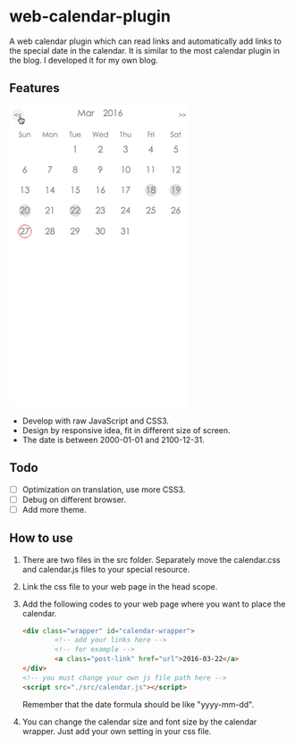 # web-calendar-plugin
A web calendar plugin which can read links and automatically add links to the special date in the calendar. It is similar to the most calendar plugin in the blog. I developed it for my own blog.
## Features

![](doc/web-calendar-plugin-demo.gif)

* Develop with raw JavaScript and CSS3.
* Design by responsive idea, fit in different size of screen.
* The date is between 2000-01-01 and 2100-12-31.

## Todo
- [ ] Optimization on translation, use more CSS3.
- [ ] Debug on different browser.
- [ ] Add more theme.

## How to use
1. There are two files in the src folder. Separately move the calendar.css and calendar.js files to your special resource. 
2. Link the css file to your web page in the head scope.
3. Add the following codes to your web page where you want to place the calendar. 

   ```html
   <div class="wrapper" id="calendar-wrapper">
           <!-- add your links here -->
           <!-- for example -->
           <a class="post-link" href="url">2016-03-22</a>
   </div>
   <!-- you must change your own js file path here -->
   <script src="./src/calendar.js"></script>
   ```
   Remember that the date formula should be like "yyyy-mm-dd".
4. You can change the calendar size and font size by the calendar wrapper. Just add your own setting in your css file.


